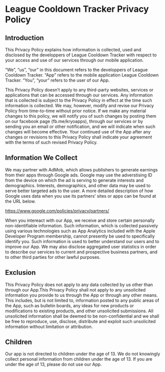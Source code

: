 # League Cooldown Tracker Privacy Policy

## Introduction

This Privacy Policy explains how information is collected, used and disclosed by the developpers of League Cooldown Tracker with respect to your access and use of our services through our mobile application.

 “We”, “us”, “our” in this document refers to the developpers of League Cooldown Tracker. “App” refers to the mobile application League Cooldown Tracker. “You”, “your” refers to the user of our App.

This Privacy Policy doesn’t apply to any third-party websites, services or applications that can be accessed through our services. Any information that is collected is subject to the Privacy Policy in effect at the time such information is collected. We may, however, modify and revise our Privacy Policy from time-to-time without prior notice. If we make any material changes to this policy, we will notify you of such changes by posting them on our facebook page (fb.me/kryoapps), through our services or by sending you an email or other notification, and we will indicate when such changes will become effective. Your continued use of the App after any changes or revisions to this Privacy Policy shall indicate your agreement with the terms of such revised Privacy Policy.

## Information We Collect

We may partner with AdMob, which allows publishers to generate earnings from their apps through Google ads. Google may use the adverstising ID from the device on which the ad is serving to generate interests and demographics. Interests, demographics, and other data may be used to serve better targeted ads to the user. A more detailed description of how Google uses data when you use its partners’ sites or apps can be found at the URL below.

https://www.google.com/policies/privacy/partners/

When you intereact with our App, we receive and store certain personally non-identifiable information. Such information, which is collected passively using various technologies such as App Analytics included with the Apple Developer Program membership, cannot presently be used to specifically identify you. Such information is used to better understand our users and to improve our App. We may also disclose aggregated user statistics in order to describe our services to current and prospective business partners, and to other third parties for other lawful purposes.

## Exclusion

This Privacy Policy does not apply to any data collected by us other than through our App.This Privacy Policy shall not apply to any unsolicited information you provide to us through the App or through any other means. This includes, but is not limited to, information posted to any public areas of the App, such as bulletin boards, any ideas for new products or modifications to existing products, and other unsolicited submissions. All unsolicited information shall be deemed to be non-confidential and we shall be free to reproduce, use, disclose, distribute and exploit such unsolicited information without limitation or attribution. 

## Children

Our app is not directed to children under the age of 13. We do not knowingly collect personal information from children under the age of 13. If you are under the age of 13, please do not use our App. 



















